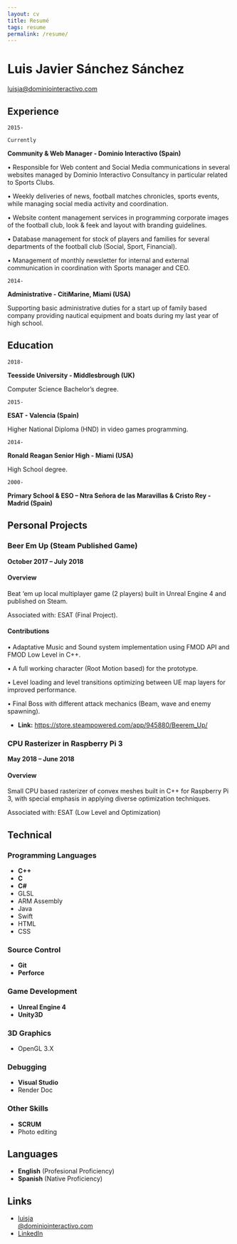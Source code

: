 ```yaml
---
layout: cv
title: Resumé
tags: resume
permalink: /resume/
---
```

# Luis Javier Sánchez Sánchez

<div id="webaddress">
<a href="mailto:luisja@dominiointeractivo.com">luisja@dominiointeractivo.com</a>
<!-- |
<i class="fa fa-github"></i> <a href="http://github.com/thundergolfer">thundergolfer</a> 
|
<i class="fa fa-twitter"></i> <a href="http://twitter.com/jonobelotti_IO">jonobelotti_IO</a>
-->
</div>


## Experience

`2015-`



`Currently`

__Community & Web Manager - Dominio Interactivo (Spain)__

•	Responsible for Web content and Social Media communications in several websites managed by Dominio Interactivo Consultancy in particular related to Sports Clubs.

•	Weekly deliveries of news, football matches chronicles, sports events, while managing social media activity and coordination.

•	Website content management services in programming corporate images of the football club, look & feek and layout with branding guidelines.

•	Database management for stock of players and families for several departments of the football club (Social, Sport, Financial).

•	Management of monthly newsletter for internal and external communication in coordination with Sports manager and CEO.

`2014-`

__Administrative - CitiMarine, Miami (USA)__

Supporting basic administrative duties for a start up of family based company providing nautical equipment and boats during my last year of high school.

## Education

`2018-`

__Teesside University - Middlesbrough (UK)__

Computer Science Bachelor’s degree.

`2015-`

__ESAT - Valencia (Spain)__

Higher National Diploma (HND) in video games programming.

`2014-`

__Ronald Reagan Senior High - Miami (USA)__

High School degree.

`2000-`

__Primary School & ESO – Ntra Señora de las Maravillas & Cristo Rey - Madrid (Spain)__


## Personal Projects

### Beer Em Up (Steam Published Game)

__October 2017 – July 2018__

#### Overview 

Beat ‘em up local multiplayer game (2 players) built in Unreal Engine 4 and published on Steam. 

Associated with: ESAT (Final Project).


#### Contributions

•	Adaptative Music and Sound system implementation using FMOD API and FMOD Low Level in C++.

•	A full working character (Root Motion based) for the prototype.

•	Level loading and level transitions optimizing between UE map layers for improved  performance.

•	Final Boss with different attack mechanics (Beam, wave and enemy spawning).

* **Link:**
<a href="https://store.steampowered.com/app/945880/Beerem_Up/">https://store.steampowered.com/app/945880/Beerem_Up/</a>

### CPU Rasterizer in Raspberry Pi 3

__May 2018 – June 2018__

#### Overview

Small CPU based rasterizer of convex meshes built in C++ for Raspberry Pi 3, with special emphasis in applying diverse optimization techniques.

Associated with: ESAT (Low Level and Optimization)

## Technical

### Programming Languages

* **C++**
* **C**
* **C#**
* GLSL
* ARM Assembly
* Java
* Swift
* HTML
* CSS

### Source Control

* **Git**
* **Perforce**

### Game Development

* **Unreal Engine 4**
* **Unity3D**

### 3D Graphics

* OpenGL 3.X

### Debugging

* **Visual Studio**
* Render Doc

### Other Skills

* **SCRUM**
* Photo editing

## Languages

* **English** (Profesional Proficiency)
* **Spanish** (Native Proficiency)

## Links

* <i class="fa fa-envelope"></i> <a href="mailto:luisja@dominiointeractivo.com">luisja<br/>@dominiointeractivo.com</a><br />
* <i class="fa fa-github"></i> <a href="http://www.linkedin.com/in/luis-javier-sanchez-sanchez">LinkedIn</a><br />

<!-- ### Footer

Last updated: May 2013 -->
